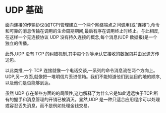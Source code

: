 UDP 基础
====

面向连接的传输协议(如TCP)管理建立一个两个网络端点之间调用(或“连接”),命令和可靠的消息传输在调用的生命周期期间,最后有序在调用终止时终止。与此相反,在这样一个无连接协议 UDP 没有持久连接的概念,每个消息(UDP 数据报)是一个独立的传播。

此外,UDP 没有 TCP 的纠错机制,其中每个对等承认它接收的数据包并由发送方传送包。

以此类推,一个 TCP 连接就像一个电话交谈,一系列的命令消息流在两个方向上。UDP,另一方面,就像把一堆明信片丢进信箱。我们不能知道他们到达目的地的顺序,以及他们是否能够到达。

虽然 UDP 存在某些方面的的局限性,这也解释了为什么它是如此远远快于TCP:所有的握手和消息管理的开销已被消灭。显然,UDP 是一种只适合应用程序可以处理或容忍丢失消息，而不是例如处理金钱交易。